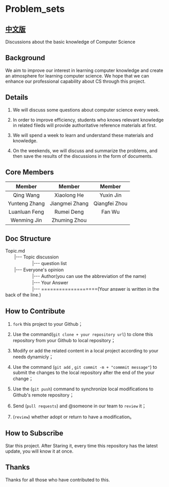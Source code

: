 # Problem_sets

## [中文版](/README_ZH.md)

Discussions about the basic knowledge of Computer Science


## Background

We aim to improve our interest in learning computer knowledge and create an atmosphere for learning computer science. We hope that we can enhance our professional capability about CS through this project.


## Details

1. We will discuss some questions about computer science every week.

2. In order to improve efficiency, students who knows relevant knowledge in related fileds will provide authoritative reference materials at first.

3. We will spend a week to learn and understand these materials and knowledge.

4. On the weekends, we will discuss and summarize the problems, and then save the results of the discussions in the form of documents.


## Core Members

| Member |  Member |  Member |
| :---:   |  :---:   |   :---: |
| Qing Wang    |  Xiaolong He     |  Yuxin Jin   |
| Yunteng Zhang    |  Jiangmei Zhang     | Qiangfei Zhou  |
| Luanluan Feng    |  Rumei Deng     |  Fan Wu   |
| Wenming Jin    |  Zhuming Zhou     |  


## Doc Structure

Topic.md<br>
　　|--- Topic discussion<br>
　　　　　　|--- question list<br>
　　|--- Everyone's opinion<br>
　　　　　　|--- Author(you can use the abbreviation of the name)<br>
　　　　　　|--- Your Answer<br>
　　　　　　|--- ===================(Your answer is written in the back of the line.)<br>


## How to Contribute

1. `fork` this project to your Github；

2. Use the command(`git clone + your repository url`) to clone this repository from your Github to local repository；

3. Modify or add the related content in a local project according to your needs dynamicly；

4. Use the command (`git add` , `git commit -m + "commmit message"`) to submit the changes to the local repository after the end of the your change；

5. Use the (`git push`) command to synchronize local modifications to Github's remote repository；

6. Send (`pull requests`) and @someone in our team to `review` it；

7. (`review`) whether adopt or return to have a modification。


## How to Subscribe

Star this project. After Staring it, every time this repository has the latest update, you will know it at once.


## Thanks

Thanks for all those who have contributed to this.
